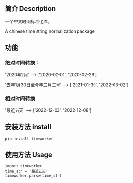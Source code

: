 
## 简介 Description
一个中文时间标准化库。

A chinese time string normalization package.

## 功能

### 绝对时间转换：

'2020年2月' --> ['2020-02-01', '2020-02-29']

'去年1月30日至今年三月二号' --> ['2021-01-30', '2022-03-02']

### 相对时间转换

'最近五天' --> ['2022-12-03', '2022-12-08']


## 安装方法 install
```
pip install timeworker
```

## 使用方法 Usage
```
import timeworker
time_str = '最近五天'
timeworker.parse(time_str)
```
